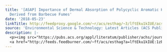 ```yaml
---
title: '[ASAP] Importance of Dermal Absorption of Polycyclic Aromatic Hydrocarbons
  Derived from Barbecue Fumes'
date: '2018-05-23'
linkTitle: http://feedproxy.google.com/~r/acs/esthag/~3/lftEku1kIUE/acs.est.8b01689
source: 'Environmental Science & Technology: Latest Articles (ACS Publications)'
description: |-
  <p><img src="https://pubs.acs.org/appl/literatum/publisher/achs/journals/content/esthag/0/esthag.ahead-of-print/acs.est.8b01689/20180515/images/medium/es-2018-016899_0005.gif" alt="TOC Graphic"/></p><div><cite>Environmental Science & Technology</cite></div><div>DOI: 10.1021/acs.est.8b01689</div><div class="feedflare">
  <a href="http://feeds.feedburner.com/~ff/acs/esthag?a=lftEku1kIUE:1zbapATbstk:yIl2AUoC8zA"><img src="http://feeds.feedburner.com/~ff/acs/esthag?d=yIl2AUoC8zA" border="0"></img></a>
---
```

